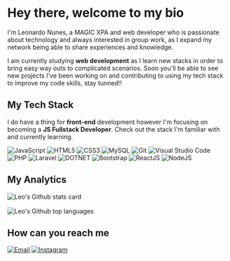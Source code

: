 <div style="display: flex; align-items: center">
    <h1 class="md-end-block md-heading">Hey there, welcome to my bio</h1>
</div>
I'm Leonardo Nunes, a MAGIC XPA and web developer who is passionate about technology and always interested in group work, 
as I expand my network being able to share experiences and knowledge.<br>

I am currently studying **web development** as I learn new stacks in order to bring easy way outs to complicated scenarios.
Soon you'll be able to see new projects I've been working on and contributing to using my tech stack to improve my code skills, stay tunned!!

## My Tech Stack

I do have a thing for **front-end** development however I'm focusing on becoming a **JS Fullstack Developer**. Check out the stack I'm familiar with and currently learning.

![JavaScript](https://img.shields.io/badge/-JavaScript-38406B?style=for-the-badge&logo=javascript&logoColor=F7DF1E)    ![HTML5](https://img.shields.io/badge/-HTML-38406B?style=for-the-badge&logo=html5&logoColor=E34F26)    ![CSS3](https://img.shields.io/badge/-CSS-38406B?style=for-the-badge&logo=css3&logoColor=1572B6)   ![MySQL](https://img.shields.io/badge/-MySQL-38406B?style=for-the-badge&logo=mysql&logoColor=4479A1)    ![Git](https://img.shields.io/badge/-Git-38406B?style=for-the-badge&logo=git&logoColor=F05032)    ![Visual Studio Code](https://img.shields.io/badge/-Visual%20Studio%20Code-38406B?style=for-the-badge&logo=visualstudiocode&logoColor=007ACC)    ![PHP](https://img.shields.io/badge/-PHP-38406B?style=for-the-badge&logo=php&logoColor=#61DAFB)    ![Laravel](https://img.shields.io/badge/-Laravel-38406B?style=for-the-badge&logo=laravel&logoColor=#61DAFB)    ![DOTNET](https://img.shields.io/badge/-DOTNET-38406B?style=for-the-badge&logo=dotnet&logoColor=#61DAFB)    ![Bootstrap](https://img.shields.io/badge/-Bootstrap-38406B?style=for-the-badge&logo=bootstrap&logoColor=#61DAFB)    ![ReactJS](https://img.shields.io/badge/-ReactJS-38406B?style=for-the-badge&logo=react&logoColor=#61DAFB)    ![NodeJS](https://img.shields.io/badge/-NodeJs-38406B?style=for-the-badge&logo=javascript&logoColor=F7DF1E)

## My Analytics

<div style="display: flex; flex-direction: column; max-width: 50%; gap: 1rem">
    <img src="https://github-readme-stats.vercel.app/api?username=leonardorsihd&show_icons=true&theme=dracula" alt="Leo's Github stats card">
    <img src="https://github-readme-stats.vercel.app/api/top-langs/?username=leonardorsihd&layout=compact&langs_count=6&theme=dracula" alt="Leo's Github top languages">
</div>

## How can you reach me

[![Email](https://img.shields.io/badge/-Email-38406B?style=for-the-badge&logo=microsoft-outlook&logoColor=0078D4)](mailto:leonardorsihd@gmail.com)    [![Instagram](https://img.shields.io/badge/-Instagram-38406B?style=for-the-badge&logo=instagram&logoColor=E4405F)](https://www.instagram.com/jammedlsn/)
